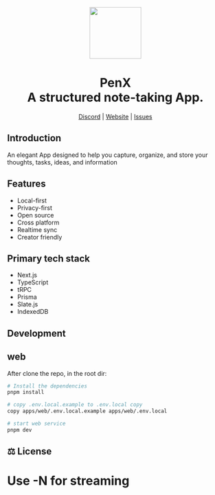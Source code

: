 <div align="center">

<a href="https://www.penx.io" alt="PenX Logo">
    <img src="https://www.penx.io/images/logo-512.png" height="120"/></a>

<h1 style="border-bottom: none">
    <b>PenX</b><br />
    A structured note-taking App.
    <br>
</h1>

[Discord](https://discord.gg/nyVpH9njDu) | [Website](https://www.penx.io/) | [Issues](https://github.com/penxio/penx/issues)

</div>

## Introduction

An elegant App designed to help you capture, organize, and store your thoughts, tasks, ideas, and information

## Features

- Local-first
- Privacy-first
- Open source
- Cross platform
- Realtime sync
- Creator friendly

## Primary tech stack

- Next.js
- TypeScript
- tRPC
- Prisma
- Slate.js
- IndexedDB

## Development

## web

After clone the repo, in the root dir:

```bash
# Install the dependencies
pnpm install

# copy .env.local.example to .env.local copy
copy apps/web/.env.local.example apps/web/.env.local

# start web service
pnpm dev
```

## ⚖️ License

# Use -N for streaming
